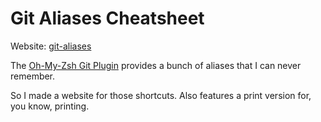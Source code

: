 # Git Aliases Cheatsheet

Website: [git-aliases](https://hschne.at/git-aliases/)

The [Oh-My-Zsh Git Plugin](https://github.com/robbyrussell/oh-my-zsh/blob/master/plugins/git/git.plugin.zsh) provides a bunch of aliases that I can never remember. 

So I made a website for those shortcuts. Also features a print version for, you know, printing. 

